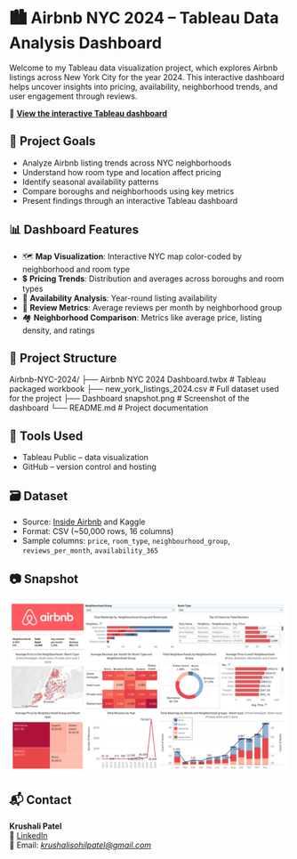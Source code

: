 # 🏙️ Airbnb NYC 2024 – Tableau Data Analysis Dashboard

Welcome to my Tableau data visualization project, which explores Airbnb listings across New York City for the year 2024. This interactive dashboard helps uncover insights into pricing, availability, neighborhood trends, and user engagement through reviews.

🔗 **[View the interactive Tableau dashboard](https://public.tableau.com/app/profile/krushali.patel6325/viz/AirbnbNYC2024-KrushaliPatel/Dashboard1)**

## 📌 Project Goals

- Analyze Airbnb listing trends across NYC neighborhoods
- Understand how room type and location affect pricing
- Identify seasonal availability patterns
- Compare boroughs and neighborhoods using key metrics
- Present findings through an interactive Tableau dashboard

## 📊 Dashboard Features

- 🗺️ **Map Visualization**: Interactive NYC map color-coded by neighborhood and room type  
- 💲 **Pricing Trends**: Distribution and averages across boroughs and room types  
- 📅 **Availability Analysis**: Year-round listing availability  
- 🌟 **Review Metrics**: Average reviews per month by neighborhood group  
- 🏘️ **Neighborhood Comparison**: Metrics like average price, listing density, and ratings

## 📁 Project Structure

Airbnb-NYC-2024/
├── Airbnb NYC 2024 Dashboard.twbx # Tableau packaged workbook
├── new_york_listings_2024.csv # Full dataset used for the project
├── Dashboard snapshot.png # Screenshot of the dashboard
└── README.md # Project documentation

## 🧰 Tools Used

- Tableau Public – data visualization
- GitHub – version control and hosting

## 🗃️ Dataset

- Source: [Inside Airbnb](http://insideairbnb.com/get-the-data.html) and Kaggle
- Format: CSV (~50,000 rows, 16 columns)
- Sample columns: `price`, `room_type`, `neighbourhood_group`, `reviews_per_month`, `availability_365`

## 📷 Snapshot

![Dashboard Preview](dashboard_overview.png)

## 📬 Contact

**Krushali Patel**  
🔗 [LinkedIn](https://www.linkedin.com/in/krushali-patel)  
📧 Email: *krushalisohilpatel@gmail.com*
